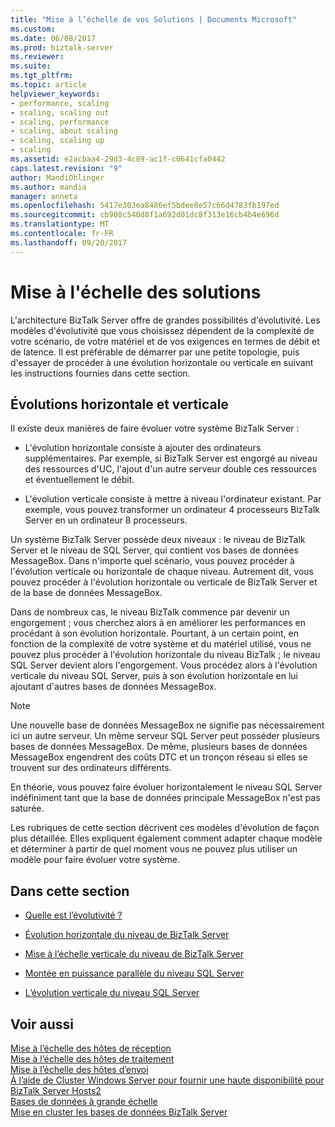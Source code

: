```yaml
---
title: "Mise à l’échelle de vos Solutions | Documents Microsoft"
ms.custom: 
ms.date: 06/08/2017
ms.prod: biztalk-server
ms.reviewer: 
ms.suite: 
ms.tgt_pltfrm: 
ms.topic: article
helpviewer_keywords:
- performance, scaling
- scaling, scaling out
- scaling, performance
- scaling, about scaling
- scaling, scaling up
- scaling
ms.assetid: e2acbaa4-29d3-4c89-ac1f-c0641cfa0442
caps.latest.revision: "9"
author: MandiOhlinger
ms.author: mandia
manager: anneta
ms.openlocfilehash: 5417e303ea8486ef5bdee8e57c66d4783fb197ed
ms.sourcegitcommit: cb908c540d8f1a692d01dc8f313e16cb4b4e696d
ms.translationtype: MT
ms.contentlocale: fr-FR
ms.lasthandoff: 09/20/2017
---
```

# <a name="scaling-your-solutions"></a>Mise à l'échelle des solutions
L'architecture BizTalk Server offre de grandes possibilités d'évolutivité. Les modèles d'évolutivité que vous choisissez dépendent de la complexité de votre scénario, de votre matériel et de vos exigences en termes de débit et de latence. Il est préférable de démarrer par une petite topologie, puis d'essayer de procéder à une évolution horizontale ou verticale en suivant les instructions fournies dans cette section.  
  
## <a name="scaling-out-and-scaling-up"></a>Évolutions horizontale et verticale  
 Il existe deux manières de faire évoluer votre système BizTalk Server :  
  
-   L'évolution horizontale consiste à ajouter des ordinateurs supplémentaires. Par exemple, si BizTalk Server est engorgé au niveau des ressources d'UC, l'ajout d'un autre serveur double ces ressources et éventuellement le débit.  
  
-   L'évolution verticale consiste à mettre à niveau l'ordinateur existant. Par exemple, vous pouvez transformer un ordinateur 4 processeurs BizTalk Server en un ordinateur 8 processeurs.  
  
 Un système BizTalk Server possède deux niveaux : le niveau de BizTalk Server et le niveau de SQL Server, qui contient vos bases de données MessageBox. Dans n'importe quel scénario, vous pouvez procéder à l'évolution verticale ou horizontale de chaque niveau. Autrement dit, vous pouvez procéder à l'évolution horizontale ou verticale de BizTalk Server et de la base de données MessageBox.  
  
 Dans de nombreux cas, le niveau BizTalk commence par devenir un engorgement ; vous cherchez alors à en améliorer les performances en procédant à son évolution horizontale. Pourtant, à un certain point, en fonction de la complexité de votre système et du matériel utilisé, vous ne pouvez plus procéder à l'évolution horizontale du niveau BizTalk ; le niveau SQL Server devient alors l'engorgement. Vous procédez alors à l'évolution verticale du niveau SQL Server, puis à son évolution horizontale en lui ajoutant d'autres bases de données MessageBox.  
  
> [!NOTE]
>  Une nouvelle base de données MessageBox ne signifie pas nécessairement ici un autre serveur. Un même serveur SQL Server peut posséder plusieurs bases de données MessageBox. De même, plusieurs bases de données MessageBox engendrent des coûts DTC et un tronçon réseau si elles se trouvent sur des ordinateurs différents.  
  
 En théorie, vous pouvez faire évoluer horizontalement le niveau SQL Server indéfiniment tant que la base de données principale MessageBox n'est pas saturée.  
  
 Les rubriques de cette section décrivent ces modèles d'évolution de façon plus détaillée. Elles expliquent également comment adapter chaque modèle et déterminer à partir de quel moment vous ne pouvez plus utiliser un modèle pour faire évoluer votre système.  
  
## <a name="in-this-section"></a>Dans cette section  
  
-   [Quelle est l’évolutivité ?](../core/what-is-scalability.md)  
  
-   [Évolution horizontale du niveau de BizTalk Server](../core/scaling-out-the-biztalk-server-tier.md)  
  
-   [Mise à l’échelle verticale du niveau de BizTalk Server](../core/scaling-up-the-biztalk-server-tier.md)  
  
-   [Montée en puissance parallèle du niveau SQL Server](../core/scaling-out-the-sql-server-tier.md)  
  
-   [L’évolution verticale du niveau SQL Server](../core/scaling-up-the-sql-server-tier.md)  
  
## <a name="see-also"></a>Voir aussi  
 [Mise à l’échelle des hôtes de réception](../core/scaled-out-receiving-hosts.md)   
 [Mise à l’échelle des hôtes de traitement](../core/scaled-out-processing-hosts.md)   
 [Mise à l’échelle des hôtes d’envoi](../core/scaled-out-sending-hosts.md)   
 [À l’aide de Cluster Windows Server pour fournir une haute disponibilité pour BizTalk Server Hosts2](../core/use-windows-cluster-to-provide-high-availability-for-biztalk-hosts.md)   
 [Bases de données à grande échelle](../core/scaled-out-databases.md)   
 [Mise en cluster les bases de données BizTalk Server](../core/clustering-the-biztalk-server-databases1.md)
